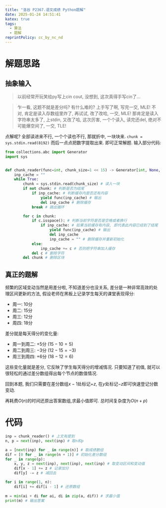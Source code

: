 ```yaml
---
title: "洛谷 P2367.语文成绩 Python题解"
date: 2025-01-24 14:51:41
katex: true
tags:
  - 算法
  - 题解
reprintPolicy: cc_by_nc_nd
---
```

# 解题思路
## 抽象输入
> 以前经常开玩笑给py写上cin cout, 没想到, 这次真得手写cin了...

> 乍一看, 这题不就是差分吗? 有什么难的? 上手写了啊, 写完一交, MLE! 不对, 肯定是读入存数组里炸了, 再试试, 改了改哈, 一交, MLE! 那肯定是读入字符串太多了, 上stdin, 又改了哈, 这次厉害, 一个个读入, 读完还del, 绝对不可能爆空间了, 一交, TLE!



点解呢? 全部读进来不行, 一个个读也不行, 那就折中, 一块块来. 
`chunk = sys.stdin.read(8192)`
而后一点点把数字提取出来. 即可正常解题. 
输入部分代码:
``` python
from collections.abc import Generator
import sys


def chunk_reader(func=int, chunk_size=1 << 15) -> Generator[int, None, None]:
    inp_cache = ""
    while True:
        chunk = sys.stdin.read(chunk_size) # 读入一块
        if not chunk: # 判断是否为结尾
            if inp_cache: # 判断缓存内是否还有内容
                yield func(inp_cache) # 输出
                del inp_cache # 删除缓存
            break # 跳出循环

        for c in chunk: 
            if c.isspace(): # 判断当前字符是否是空格或者换行
                if inp_cache: # 如果当前缓存有内容, 即代表此内容已经到了结尾
                    yield func(inp_cache) # 输出
                    del inp_cache 
                    inp_cache = "" # 删除缓存并重新初始化
            else:
                inp_cache += c # 否则把字符串加入缓存
            del c # 删除字符
        del chunk # 删除区块
```

## 真正的题解
频繁的区域变动当然是用差分啦, 不知道差分也没关系, 差分是一种非常高效的处理区间更新的方法, 假设老师在黑板上记录学生每天的课堂表现得分: 

- 周一: $10$分
- 周二: $15$分
- 周三: $12$分
- 周四: $18$分

差分就是每天得分的变化量: 

- 周一到周二: $+5$分 ($15 - 10 = 5$) 
- 周二到周三: $-3$分 ($12 - 15 = -3$) 
- 周三到周四: $+6$分 ($18 - 12 = 6$) 

这些变化量就是差分, 它反映了学生每天得分的增减情况. 只要知道了初值, 就可以很轻松的通过差分数组得出每个节点的数值情况.

回到本题, 我们只需要在差分数组$x-1$处标记$+z$, 在$y$处标记$-z$即可快速登记分数变动.

再耗费$O(n)$的时间还原出答案数组,求最小值即可. 总时间复杂度为$O(n+p)$


# 代码
``` python
inp = chunk_reader() # 上文有提到
n, p = next(inp), next(inp) # 取n和p

a = [next(inp) for _ in range(n)] # 取成绩数组
dif = [0 for _ in range(n + 1)] # 初始化差分数组
for _ in range(p):
    x, y, z = next(inp), next(inp), next(inp) # 取变动区间和变动值
    dif[x - 1] += z # 记录加分
    dif[y] -= z # 减回去

for i in range(1, n):
    dif[i] += dif[i - 1] # 还原数组
    
m = min(ai + di for ai, di in zip(a, dif)) # 求最小值
print(m) # 输出答案
```